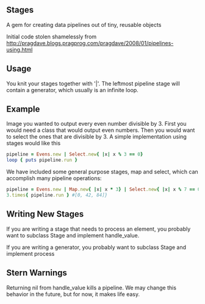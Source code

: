 Stages
------

A gem for creating data pipelines out of tiny, reusable objects

Initial code stolen shamelessly from http://pragdave.blogs.pragprog.com/pragdave/2008/01/pipelines-using.html

Usage
-----

You knit your stages together with '|'.  The leftmost pipeline stage will contain a generator, which usually is an infinite loop.  

Example
-------

Image you wanted to output every even number divisible by 3.  First you would need a class that would output even numbers.  Then you would want to select the ones that are divisible by 3.  A simple implementation using stages would like this

```ruby
pipeline = Evens.new | Select.new{ |x| x % 3 == 0}
loop { puts pipeline.run }
```

We have included some general purpose stages, map and select, which can accomplish many pipeline operations:

```ruby
pipeline = Evens.new | Map.new{ |x| x * 3} | Select.new{ |x| x % 7 == 0}
3.times{ pipeline.run } #[0, 42, 84]}
```

Writing New Stages
------------------

If you are writing a stage that needs to process an element, you probably want to subclass Stage and implement handle_value.

If you are writing a generator, you probably want to subclass Stage and implement process

Stern Warnings
--------------

Returning nil from handle_value kills a pipeline.  We may change this behavior in the future, but for now, it makes life easy.


